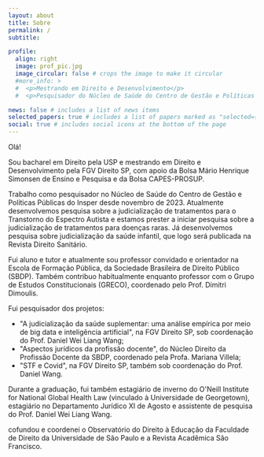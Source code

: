 ```yaml
---
layout: about
title: Sobre
permalink: /
subtitle:

profile:
  align: right
  image: prof_pic.jpg
  image_circular: false # crops the image to make it circular
  #more_info: >
  #  <p>Mestrando em Direito e Desenvolvimento</p>
  #  <p>Pesquisador do Núcleo de Saúde do Centro de Gestão e Políticas Públicas do Insper</p>

news: false # includes a list of news items
selected_papers: true # includes a list of papers marked as "selected={true}"
social: true # includes social icons at the bottom of the page
---
```


Olá!

Sou bacharel em Direito pela USP e mestrando em Direito e Desenvolvimento pela FGV Direito SP, com apoio da Bolsa Mário Henrique Simonsen de Ensino e Pesquisa e da Bolsa CAPES-PROSUP. 

Trabalho como pesquisador no Núcleo de Saúde do Centro de Gestão e Políticas Públicas do Insper desde novembro de 2023. Atualmente desenvolvemos pesquisa sobre a judicialização de tratamentos para o Transtorno do Espectro Autista e estamos prester a iniciar pesquisa sobre a judicialização de tratamentos para doenças raras. Já desenvolvemos pesquisa sobre judicialização da saúde infantil, que logo será publicada na Revista Direito Sanitário.

Fui aluno e tutor e atualmente sou professor convidado e orientador na Escola de Formação Pública, da Sociedade Brasileira de Direito Público (SBDP). Também contribuo habitualmente enquanto professor com o Grupo de Estudos Constitucionais (GRECO), coordenado pelo Prof. Dimitri Dimoulis.

Fui pesquisador dos projetos:
- "A judicialização da saúde suplementar: uma análise empírica por meio de big data e inteligência artificial", na FGV Direito SP, sob coordenação do Prof. Daniel Wei Liang Wang;
- "Aspectos jurídicos da profissão docente", do Núcleo Direito da Profissão Docente da SBDP, coordenado pela Profa. Mariana Villela;
- "STF e Covid", na FGV Direito SP, também sob coordenação do Prof. Daniel Wang.

Durante a graduação, fui também estagiário de inverno do O'Neill Institute for National Global Health Law (vinculado à Universidade de Georgetown), estagiário no Departamento Jurídico XI de Agosto e assistente de pesquisa do Prof. Daniel Wei Liang Wang.

cofundou e coordenei o Observatório do Direito à Educação da Faculdade de Direito da Universidade de São Paulo e a Revista Acadêmica São Francisco.

